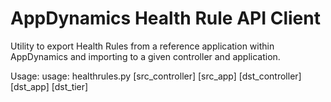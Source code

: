 AppDynamics Health Rule API Client
==================================

Utility to export Health Rules from a reference application within AppDynamics and importing to a given controller and application.

Usage: usage: healthrules.py [src_controller] [src_app] [dst_controller] [dst_app] [dst_tier]
